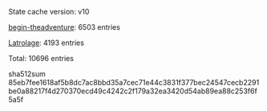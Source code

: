 State cache version: v10

[begin-theadventure](https://github.com/begin-theadventure): 6503 entries

[Latrolage](https://github.com/Latrolage): 4193 entries

Total: 10696 entries

sha512sum 85eb7fee1618af5b8dc7ac8bbd35a7cec71e44c3831f377bec24547cecb2291be0a88217f4d270370ecd49c4242c2f179a32ea3420d54ab89ea88c253f6f5a5f
